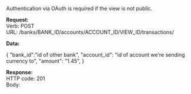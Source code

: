 

Authentication via OAuth is required if the view is not public.

**Request:**  
Verb: POST  
URL: /banks/BANK_ID/accounts/ACCOUNT_ID/VIEW_ID/transactions/

**Data:** 

{ 
"bank_id":"id of other bank",
"account_id": "id of account we're sending currency to",
"amount": "1.45",
}


**Response:**  
HTTP code: 201  
Body:
